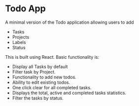 # Todo App
A minimal version of the Todo application allowing users to add
- Tasks
- Projects
- Labels
- Status

This is built using React. Basic functionality is:

- Display all Tasks by default
- Filter task by Project.
- Functionality to add new todos.
- Ability to edit existing todos.
- One click clear for all completed tasks.
- Displays the total, active and completed tasks statistics.
- Filter the tasks by status.